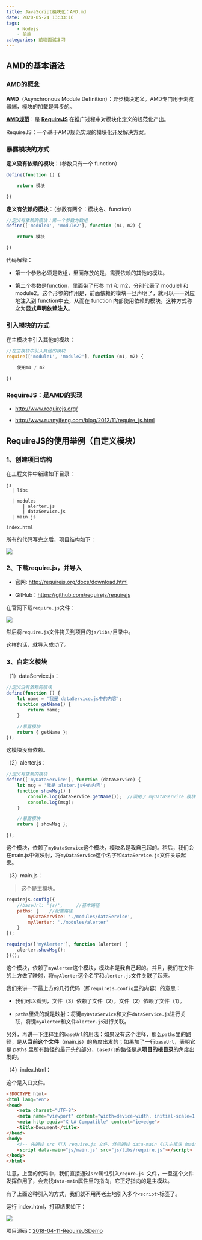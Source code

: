 ```yaml
---
title: JavaScript模块化：AMD.md
date: 2020-05-24 13:33:16
tags: 
    - Nodejs
    - 前端
categories: 前端面试复习
---
```


## AMD的基本语法

### AMD的概念

**AMD**（Asynchronous Module Definition）：异步模块定义。AMD专门用于浏览器端，模块的加载是异步的。

[**AMD规范**](https://github.com/amdjs/amdjs-api)：是 **[RequireJS](http://requirejs.org/)** 在推广过程中对模块化定义的规范化产出。

RequireJS：一个基于AMD规范实现的模块化开发解决方案。


### 暴露模块的方式

**定义没有依赖的模块**：（参数只有一个 function）

```javascript
define(function () {

    return 模块

})
```


**定义有依赖的模块**：（参数有两个：模块名、function）

```javascript
//定义有依赖的模块：第一个参数为数组
define(['module1', 'module2'], function (m1, m2) {

    return 模块

})
```

代码解释：

- 第一个参数必须是数组，里面存放的是，需要依赖的其他的模块。

- 第二个参数是function，里面带了形参 m1 和 m2，分别代表了 module1 和 module2。这个形参的作用是，前面依赖的模块一旦声明了，就可以一一对应地注入到 function中去，从而在 function 内部使用依赖的模块。这种方式称之为**显式声明依赖注入**。

### 引入模块的方式

在主模块中引入其他的模块：


```javascript
//在主模块中引入其他的模块
require(['module1', 'module2'], function (m1, m2) {

    使用m1 / m2

})
```

### RequireJS：是AMD的实现

- <http://www.requirejs.org/>

- <http://www.ruanyifeng.com/blog/2012/11/require_js.html>

## RequireJS的使用举例（自定义模块）

### 1、创建项目结构

在工程文件中新建如下目录：


  ```
js
    | libs

    | modules
      	| alerter.js
      	| dataService.js
    | main.js

index.html
  ```

所有的代码写完之后，项目结构如下：

![](http://img.smyhvae.com/20180411_1331.png)


### 2、下载require.js，并导入

- 官网: <http://requirejs.org/docs/download.html>

- GitHub：<https://github.com/requirejs/requirejs>

在官网下载`require.js`文件：

![](http://img.smyhvae.com/20180411_1127.png)

然后将`require.js`文件拷贝到项目的`js/libs/`目录中。

这样的话，就导入成功了。

### 3、自定义模块

（1）dataService.js：

```javascript
//定义没有依赖的模块
define(function () {
    let name = '我是 dataService.js中的内容';
    function getName() {
        return name;
    }

    //暴露模块
    return { getName };
});
```


这模块没有依赖。

（2）alerter.js：

```javascript
//定义有依赖的模块
define(['myDataService'], function (dataService) {
    let msg = '我是 aleter.js中的内容';
    function showMsg() {
        console.log(dataService.getName());  //调用了 myDataService 模块中的内容
        console.log(msg);
    }

    //暴露模块
    return { showMsg };

});
```

这个模块，依赖了`myDataService`这个模块，模块名是我自己起的。稍后，我们会在main.js中做映射，将`myDataService`这个名字和`dataService.js`文件关联起来。

（3）main.js：

> 这个是主模块。

```javascript
requirejs.config({
    //baseUrl: 'js/',     //基本路径
    paths: {    //配置路径
        myDataService: './modules/dataService',
        myAlerter: './modules/alerter'
    }
});

requirejs(['myAlerter'], function (alerter) {
    alerter.showMsg();
})();
```

这个模块，依赖了`myAlerter`这个模块，模块名是我自己起的。并且，我们在文件的上方做了映射，将`myAlerter`这个名字和`alerter.js`文件关联了起来。


我们来讲一下最上方的几行代码（即`requirejs.config`里的内容）的意思：

- 我们可以看到，文件（3）依赖了文件（2），文件（2）依赖了文件（1）。

- `paths`里做的就是映射：将键`myDataService`和文件`dataService.js`进行关联，将键`myAlerter`和文件`alerter.js`进行关联。

另外，再讲一下注释里的`baseUrl`的用法：如果没有这个注释，那么`paths`里的路径，是从**当前这个文件**（main.js）的角度出发的；如果加了一行`baseUrl`，表明它是 paths 里所有路径的最开头的部分，`baseUrl`的路径是从**项目的根目录**的角度出发的。

（4）index.html：

这个是入口文件。


```html
<!DOCTYPE html>
<html lang="en">
<head>
    <meta charset="UTF-8">
    <meta name="viewport" content="width=device-width, initial-scale=1.0">
    <meta http-equiv="X-UA-Compatible" content="ie=edge">
    <title>Document</title>
</head>
<body>
    <!-- 先通过 src 引入 require.js 文件，然后通过 data-main 引入主模块（main.js） -->
    <script data-main="js/main.js" src="js/libs/require.js"></script>
</body>
</html>
```

注意，上面的代码中，我们直接通过`src`属性引入`requre.js `文件，一旦这个文件发挥作用了，会去找`data-main`属性里的指向，它正好指向的是主模块。

有了上面这种引入的方式，我们就不用再老土地引入多个`<script>`标签了。


运行 index.html，打印结果如下：

![](http://img.smyhvae.com/20180411_1740.png)

项目源码：[2018-04-11-RequireJSDemo](https://download.csdn.net/download/smyhvae/10341963)




